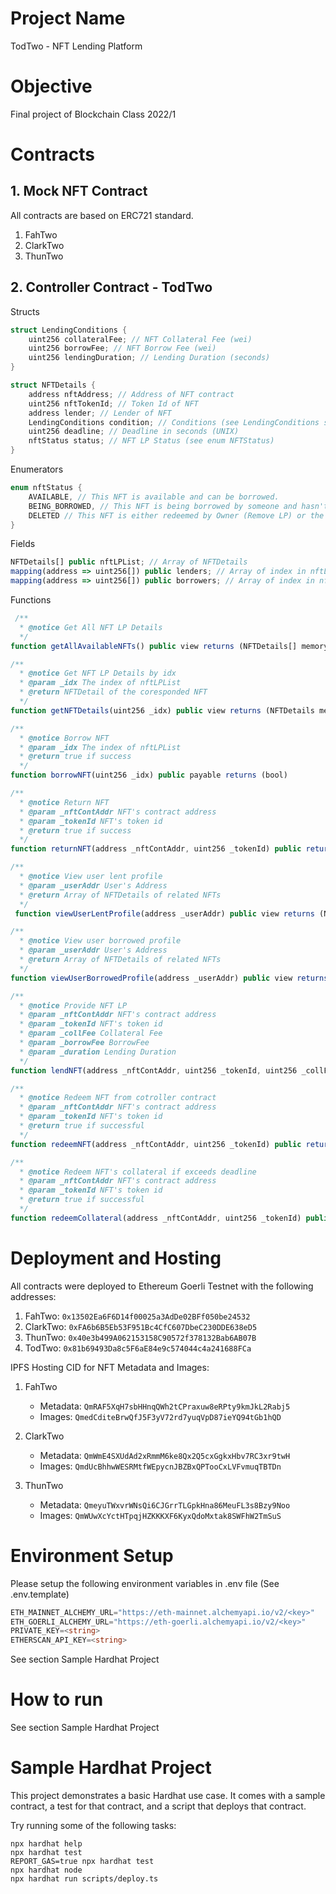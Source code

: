# Project Name

TodTwo - NFT Lending Platform

# Objective

Final project of Blockchain Class 2022/1

# Contracts

## 1. Mock NFT Contract

All contracts are based on ERC721 standard.

1. FahTwo
2. ClarkTwo
3. ThunTwo

## 2. Controller Contract - TodTwo

Structs

```c
struct LendingConditions {
    uint256 collateralFee; // NFT Collateral Fee (wei)
    uint256 borrowFee; // NFT Borrow Fee (wei)
    uint256 lendingDuration; // Lending Duration (seconds)
}
```

```c
struct NFTDetails {
    address nftAddress; // Address of NFT contract
    uint256 nftTokenId; // Token Id of NFT
    address lender; // Lender of NFT
    LendingConditions condition; // Conditions (see LendingConditions struct)
    uint256 deadline; // Deadline in seconds (UNIX)
    nftStatus status; // NFT LP Status (see enum NFTStatus)
}
```

Enumerators

```c
enum nftStatus {
    AVAILABLE, // This NFT is available and can be borrowed.
    BEING_BORROWED, // This NFT is being borrowed by someone and hasn't been returned.
    DELETED // This NFT is either redeemed by Owner (Remove LP) or the owner had redeemed collateral if exceeds the deadline.
}
```

Fields

```ts
NFTDetails[] public nftLPList; // Array of NFTDetails
mapping(address => uint256[]) public lenders; // Array of index in nftLPList that maps between address of lenders and NFT LP details
mapping(address => uint256[]) public borrowers; // Array of index in nftLPList that maps between address of borrowers and NFT LP details
```

Functions

```ts
 /**
  * @notice Get All NFT LP Details
  */
function getAllAvailableNFTs() public view returns (NFTDetails[] memory)
```

```ts
/**
  * @notice Get NFT LP Details by idx
  * @param _idx The index of nftLPList
  * @return NFTDetail of the coresponded NFT
  */
function getNFTDetails(uint256 _idx) public view returns (NFTDetails memory)
```

```ts
/**
  * @notice Borrow NFT
  * @param _idx The index of nftLPList
  * @return true if success
  */
function borrowNFT(uint256 _idx) public payable returns (bool)
```

```ts
/**
  * @notice Return NFT
  * @param _nftContAddr NFT's contract address
  * @param _tokenId NFT's token id
  * @return true if success
  */
function returnNFT(address _nftContAddr, uint256 _tokenId) public returns (bool)
```

```ts
/**
  * @notice View user lent profile
  * @param _userAddr User's Address
  * @return Array of NFTDetails of related NFTs
  */
 function viewUserLentProfile(address _userAddr) public view returns (NFTDetails[] memory)
```

```ts
/**
  * @notice View user borrowed profile
  * @param _userAddr User's Address
  * @return Array of NFTDetails of related NFTs
  */
function viewUserBorrowedProfile(address _userAddr) public view returns (NFTDetails[] memory)
```

```ts
/**
  * @notice Provide NFT LP
  * @param _nftContAddr NFT's contract address
  * @param _tokenId NFT's token id
  * @param _collFee Collateral Fee
  * @param _borrowFee BorrowFee
  * @param _duration Lending Duration
  */
function lendNFT(address _nftContAddr, uint256 _tokenId, uint256 _collFee, uint256 _borrowFee, uint256 _duration) public
```

```ts
/**
  * @notice Redeem NFT from cotroller contract
  * @param _nftContAddr NFT's contract address
  * @param _tokenId NFT's token id
  * @return true if successful
  */
function redeemNFT(address _nftContAddr, uint256 _tokenId) public returns (bool)
```

```ts
/**
  * @notice Redeem NFT's collateral if exceeds deadline
  * @param _nftContAddr NFT's contract address
  * @param _tokenId NFT's token id
  * @return true if successful
  */
function redeemCollateral(address _nftContAddr, uint256 _tokenId) public returns (bool)
```

# Deployment and Hosting

All contracts were deployed to Ethereum Goerli Testnet with the following addresses:

1. FahTwo: `0x13502Ea6F6D14f00025a3AdDe02BFf050be24532`
2. ClarkTwo:
   `0xFA6b6B5Eb53F951Bc4CfC607DbeC230DDE638eD5`
3. ThunTwo:
   `0x40e3b499A062153158C90572f378132Bab6AB07B`
4. TodTwo:
   `0x81b69493Da8c5F6aE84e9c574044c4a241688FCa`

IPFS Hosting CID for NFT Metadata and Images:

1. FahTwo

   - Metadata: `QmRAF5XqH7sbHHnqQWh2tCPraxuw8eRPty9kmJkL2Rabj5`
   - Images: `QmedCditeBrwQfJ5F3yV72rd7yuqVpD87ieYQ94tGb1hQD`

2. ClarkTwo

   - Metadata: `QmWmE4SXUdAd2xRmmM6ke8Qx2Q5cxGgkxHbv7RC3xr9twH`
   - Images: `QmdUcBhhwWESRMtfWEpycnJBZBxQPTooCxLVFvmuqTBTDn`

3. ThunTwo
   - Metadata: `QmeyuTWxvrWNsQi6CJGrrTLGpkHna86MeuFL3s8Bzy9Noo`
   - Images: `QmWUwXcYctHTpqjHZKKKXF6KyxQdoMxtak8SWFhW2TmSuS`

# Environment Setup

Please setup the following environment variables in .env file (See .env.template)

```ts
ETH_MAINNET_ALCHEMY_URL="https://eth-mainnet.alchemyapi.io/v2/<key>"
ETH_GOERLI_ALCHEMY_URL="https://eth-goerli.alchemyapi.io/v2/<key>"
PRIVATE_KEY=<string>
ETHERSCAN_API_KEY=<string>
```

See section Sample Hardhat Project

# How to run

See section Sample Hardhat Project

# Sample Hardhat Project

This project demonstrates a basic Hardhat use case. It comes with a sample contract, a test for that contract, and a script that deploys that contract.

Try running some of the following tasks:

```shell
npx hardhat help
npx hardhat test
REPORT_GAS=true npx hardhat test
npx hardhat node
npx hardhat run scripts/deploy.ts
```
